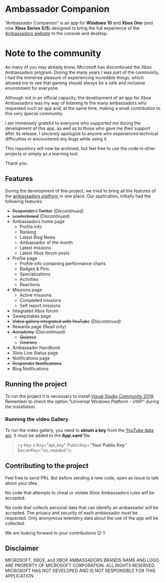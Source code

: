 # Ambassador Companion
“Ambassador Companion” is an app for **Windows 10** and **Xbox One** (and now **Xbox Series X/S**) designed to bring the full experience of the [Ambassadors website](https://ambassadors.microsoft.com/xbox) to the console and desktop.

# Note to the community
As many of you may already know, Microsoft has discontinued the Xbox Ambassadors program. During the many years I was part of the community, I had the immense pleasure of experiencing incredible things, which allowed me to see that gaming should always be a safe and inclusive environment for everyone.

Although not in an official capacity, the development of an app for Xbox Ambassadors was my way of listening to the many ambassadors who requested such an app and, at the same time, making a small contribution to this very special community.

I am immensely grateful to everyone who supported me during the development of this app, as well as to those who gave me their support after its release. I sincerely apologize to anyone who experienced technical difficulties or encountered any bugs while using it.

This repository will now be archived, but feel free to use the code in other projects or simply as a learning tool.

Thank you.

## Features
During the development of this project, we tried to bring all the features of the [ambassadors platform](https://ambassadors.microsoft.com/xbox) in one place. Our application, initially had the following features:
* ~~Responder / Twitter~~ *(Discontinued)*
* ~~Leaderboard~~ *(Discontinued)*
* Ambassadors home page
  * Profile info
  * Ranking
  * Latest Blog News
  * Ambassador of the month
  * Latest missions
  * Latest Xbox forum posts
* Profile page
  * Profile info containing performance charts
  * Badges & Pins
  * Specializations
  * Activities
  * Reactions
* Missions page
  * Active missions
  * Completed missions
  * Self report missions
* Integrated Xbox forum
* Sweepstakes page
* ~~Video gallery integrated with YouTube~~ *(Discontinued)*
* Rewards page (Read only)
* ~~Accademy~~ *(Discontinued)*
  * ~~Quizzes~~
  * ~~Courses~~
* Ambassador Handbook
* Xbox Live Status page
* Notifications page
* ~~Responder Notifications~~
* Blog Notifications

## Running the project
To run the project it is necessary to install [Visual Studio Community 2019](https://visualstudio.microsoft.com/). Remember to check the option "Universal Windows Platform - UWP" during the installation.

### Running the video Gallery
To run the video gallery, you need to **obtain a key** from the [YouTube data api](https://developers.google.com/youtube/v3). It must be added to the **App.xaml** file.

> <y:Key x:Key="api_key" PublicKey="**Your Public Key**" SecretKey="no_needed"/>

## Contributing to the project
Feel free to send PRs. But before sending a new code, open an issue to talk about your idea.

No code that attempts to cheat or violate Xbox Ambassadors rules will be accepted.

No code that collects personal data that can identify an ambassador will be accepted. The privacy and security of each ambassador must be respected. Only anonymous telemetry data about the use of the app will be collected.

We are looking forward to your contributions 😉 !!

## Disclaimer
MICROSOFT, XBOX, and XBOX AMBASSADORS BRANDS NAME AND LOGO ARE PROPERTY OF MICROSOFT CORPORATION. ALL RIGHTS RESERVED. MICROSOFT HAS NOT DEVELOPED AND IS NOT RESPONSIBLE FOR THIS APPLICATION.
